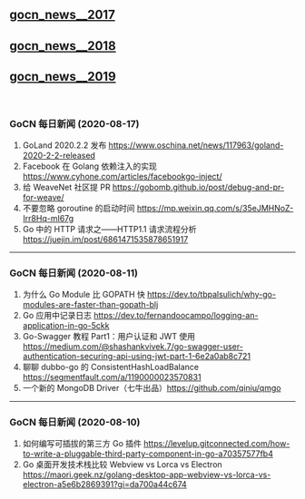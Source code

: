 ## [gocn_news__2017](https://github.com/lubanproj/go_read/blob/master/GoCN_news_2017.md)

## [gocn_news__2018](https://github.com/lubanproj/go_read/blob/master/GoCN_news_2018.md)

## [gocn_news__2019](https://github.com/lubanproj/go_read/blob/master/GoCN_news_2019.md)

<br><h3>GoCN 每日新闻 (2020-08-17)</h3><ol>
<li>GoLand 2020.2.2 发布 <a href="https://www.oschina.net/news/117963/goland-2020-2-2-released" rel="nofollow" target="_blank">https://www.oschina.net/news/117963/goland-2020-2-2-released</a>
</li>
<li>Facebook 在 Golang 依赖注入的实现 <a href="https://www.cyhone.com/articles/facebookgo-inject/" rel="nofollow" target="_blank">https://www.cyhone.com/articles/facebookgo-inject/</a>
</li>
<li>给 WeaveNet 社区提 PR <a href="https://gobomb.github.io/post/debug-and-pr-for-weave/" rel="nofollow" target="_blank">https://gobomb.github.io/post/debug-and-pr-for-weave/</a>
</li>
<li>不要忽略 goroutine 的启动时间 <a href="https://mp.weixin.qq.com/s/35eJMHNoZ-Irr8Hq-mI67g" rel="nofollow" target="_blank">https://mp.weixin.qq.com/s/35eJMHNoZ-Irr8Hq-mI67g</a>
</li>
<li>Go 中的 HTTP 请求之——HTTP1.1 请求流程分析 <a href="https://juejin.im/post/6861471535878651917" rel="nofollow" target="_blank">https://juejin.im/post/6861471535878651917</a>
</li>
</ol><hr><h3><p>GoCN 每日新闻 (2020-08-11)</p></h3><ol>
<li>为什么 Go Module 比 GOPATH 快 <a href="https://dev.to/tbpalsulich/why-go-modules-are-faster-than-gopath-blj" rel="nofollow" target="_blank">https://dev.to/tbpalsulich/why-go-modules-are-faster-than-gopath-blj</a>
</li>
<li>Go 应用中记录日志 <a href="https://dev.to/fernandoocampo/logging-an-application-in-go-5ckk" rel="nofollow" target="_blank">https://dev.to/fernandoocampo/logging-an-application-in-go-5ckk</a>
</li>
<li>Go-Swagger 教程 Part1：用户认证和 JWT 使用 <a href="https://medium.com/@shashankvivek.7/go-swagger-user-authentication-securing-api-using-jwt-part-1-6e2a0ab8c721" rel="nofollow" target="_blank">https://medium.com/@shashankvivek.7/go-swagger-user-authentication-securing-api-using-jwt-part-1-6e2a0ab8c721</a>
</li>
<li>聊聊 dubbo-go 的 ConsistentHashLoadBalance <a href="https://segmentfault.com/a/1190000023570831" rel="nofollow" target="_blank">https://segmentfault.com/a/1190000023570831</a>
</li>
<li>一个新的 MongoDB Driver（七牛出品）<a href="https://github.com/qiniu/qmgo" rel="nofollow" target="_blank">https://github.com/qiniu/qmgo</a>
</li>
</ol><hr><h3><p>GoCN 每日新闻 (2020-08-10)</p></h3><ol>
<li>如何编写可插拔的第三方 Go 插件 <a href="https://levelup.gitconnected.com/how-to-write-a-pluggable-third-party-component-in-go-a70357577fb4" rel="nofollow" target="_blank">https://levelup.gitconnected.com/how-to-write-a-pluggable-third-party-component-in-go-a70357577fb4</a>
</li>
<li>Go 桌面开发技术栈比较 Webview vs Lorca vs Electron <a href="https://maori.geek.nz/golang-desktop-app-webview-vs-lorca-vs-electron-a5e6b2869391?gi=da700a44c674" rel="nofollow" target="_blank">https://maori.geek.nz/golang-desktop-app-webview-vs-lorca-vs-electron-a5e6b2869391?gi=da700a44c674</a>